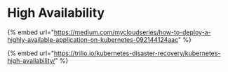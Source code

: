# High Availability

{% embed url="https://medium.com/mycloudseries/how-to-deploy-a-highly-available-application-on-kubernetes-092144124aac" %}

{% embed url="https://trilio.io/kubernetes-disaster-recovery/kubernetes-high-availability/" %}
